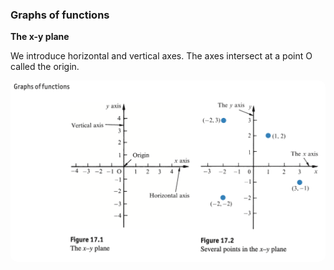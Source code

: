 ### Graphs of functions

**The x-y plane**

We introduce horizontal and vertical axes. The axes intersect at a point O called the origin.

<img src="./img/Graphs of functions.png" width=600px style="border-radius: 10px"/>
